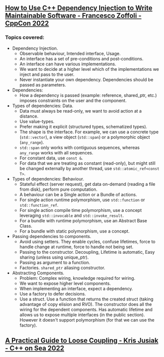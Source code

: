 ## [How to Use C++ Dependency Injection to Write Maintainable Software - Francesco Zoffoli - CppCon 2022](https://www.youtube.com/watch?v=l6Y9PqyK1Mc&list=LL6MKUgGZ9Q8c2Ff7GnoRoqA)
### Topics covered:
* Dependency Injection.
  * Observable behaviour, Intended interface, Usage.
  * An interface has a set of pre-conditions and post-conditions. 
  * An interface can have various implementations.
  * We want to decide at a higher level which of the implementations we inject and pass to the user.
  * Never instantiate your own dependency. Dependencies should be passed as parameters.
* Dependencies:
  * How a dependency is passed (example: reference, shared_ptr, etc.) imposes constraints on the user and the component.
* Types of dependencies: Data.
  * Data must always be read-only, we want to avoid action at a distance.
  * Use value-types.
  * Prefer making it explicit (structured types, schematized types).
  * The shape is the interface. For example, we can use a concrete type (`std::vector`), a view object (`std::span`) or a polymorphic object (`any_range`).
  * `std::span` only works with contiguous sequences, whereas `any_range` works with all sequences.
  * For constant data, use `const &`.
  * For data that we are treating as constant (read-only), but might still be changed externally by another thread, use `std::atomic_ref<const T>`.
* Types of dependencies: Behaviour.
  * Stateful effect (server request), get data on-demand (reading a file from disk), perform pure computation.
  * A behaviour can be a Single action or a Bundle of actions.
  * For single action runtime polymorphism, use `std::function` or `std::function_ref`.
  * For single action compile time polymorphism, use a concept leveraging `std::invocable` and `std::invoke_result`.
  * For a bundle with runtime polymorphism, use an Abstract Base Class.
  * For a bundle with static polymorphism, use a concept.
* Passing dependencies to components.
  * Avoid using setters. They enable cycles, confuse lifetimes, force to handle change at runtime, force to handle not being set.
  * Passing to the constructor. Decoupling, Lifetime is automatic, Easy sharing (unless using unique_ptr).
  * Passing as argument to a function.
  * Factories. `shared_ptr` aliasing constructor.
* Abstracting Components.
  * Problem: Complex wiring, knowledge required for wiring.
  * We want to expose higher level components.
  * When implementing an interface, expect a dependency.
  * Use a factory to defer decisions.
  * Use a struct. Use a function that returns the created struct (taking advantage of copy elision and RVO). The constructor does all the wiring for the dependent components. Has automatic lifetime and allows us to expose multiple interfaces (in the public section). However it doesn't support polymorphism (for that we can use the factory).

## [A Practical Guide to Loose Coupling - Kris Jusiak - C++ on Sea 2022](https://www.youtube.com/watch?v=w46l_gG4xQU&list=LL6MKUgGZ9Q8c2Ff7GnoRoqA)


